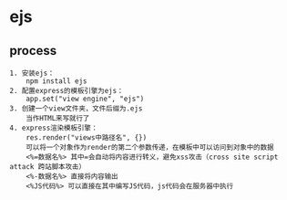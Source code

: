 # ejs

## process

    1. 安装ejs：
        npm install ejs
    2. 配置express的模板引擎为ejs：
        app.set("view engine", "ejs")
    3. 创建一个view文件夹，文件后缀为.ejs
        当作HTML来写就行了
    4. express渲染模板引擎：
        res.render("views中路径名", {})
        可以将一个对象作为render的第二个参数传递，在模板中可以访问到对象中的数据
        <%=数据名%> 其中=会自动将内容进行转义，避免xss攻击（cross site script attack 跨站脚本攻击）
        <%-数据名%> 直接将内容输出
        <%JS代码%> 可以直接在其中编写JS代码，js代码会在服务器中执行
